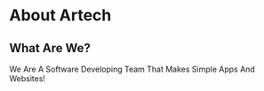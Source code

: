 # About Artech

## What Are We?
We Are A Software Developing Team That Makes Simple Apps And Websites!

